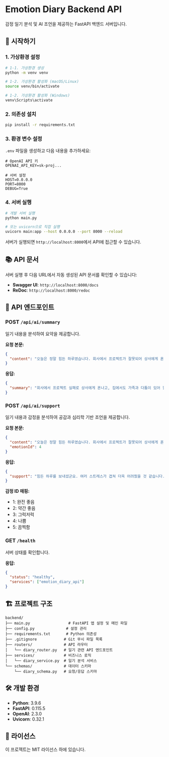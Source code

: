 # Emotion Diary Backend API

감정 일기 분석 및 AI 조언을 제공하는 FastAPI 백엔드 서버입니다.

## 🚀 시작하기

### 1. 가상환경 설정

```bash
# 1-1. 가상환경 생성
python -m venv venv

# 1-2. 가상환경 활성화 (macOS/Linux)
source venv/bin/activate

# 1-2. 가상환경 활성화 (Windows)
venv\Scripts\activate
```

### 2. 의존성 설치

```bash
pip install -r requirements.txt
```

### 3. 환경 변수 설정

`.env` 파일을 생성하고 다음 내용을 추가하세요:

```env
# OpenAI API 키
OPENAI_API_KEY=sk-proj...

# 서버 설정
HOST=0.0.0.0
PORT=8000
DEBUG=True
```

### 4. 서버 실행

```bash
# 개발 서버 실행
python main.py

# 또는 uvicorn으로 직접 실행
uvicorn main:app --host 0.0.0.0 --port 8000 --reload
```

서버가 실행되면 `http://localhost:8000`에서 API에 접근할 수 있습니다.

## 📚 API 문서

서버 실행 후 다음 URL에서 자동 생성된 API 문서를 확인할 수 있습니다:

- **Swagger UI**: `http://localhost:8000/docs`
- **ReDoc**: `http://localhost:8000/redoc`

## 🔧 API 엔드포인트

### POST `/api/ai/summary`

일기 내용을 분석하여 요약을 제공합니다.

**요청 본문:**

```json
{
  "content": "오늘은 정말 힘든 하루였습니다. 회사에서 프로젝트가 잘못되어 상사에게 혼났고, 집에 와서도 가족과 다툼이 있었습니다."
}
```

**응답:**

```json
{
  "summary": "회사에서 프로젝트 실패로 상사에게 혼나고, 집에서도 가족과 다툼이 있어 힘든 하루를 보냈습니다."
}
```

### POST `/api/ai/support`

일기 내용과 감정을 분석하여 공감과 심리학 기반 조언을 제공합니다.

**요청 본문:**

```json
{
  "content": "오늘은 정말 힘든 하루였습니다. 회사에서 프로젝트가 잘못되어 상사에게 혼났고, 집에 와서도 가족과 다툼이 있었습니다.",
  "emotionId": 4
}
```

**응답:**

```json
{
  "support": "힘든 하루를 보내셨군요. 여러 스트레스가 겹쳐 더욱 어려웠을 것 같습니다. 충분한 휴식을 취하고, 좋아하는 음악을 들어보시는 것은 어떨까요? 작은 성공이라도 기록해보시면 자기효능감을 회복하는 데 도움이 될 것입니다."
}
```

**감정 ID 매핑:**

- 1: 완전 좋음
- 2: 약간 좋음
- 3: 그럭저럭
- 4: 나쁨
- 5: 끔찍함

### GET `/health`

서버 상태를 확인합니다.

**응답:**

```json
{
  "status": "healthy",
  "services": ["emotion_diary_api"]
}
```

## 🏗️ 프로젝트 구조

```
backend/
├── main.py                 # FastAPI 앱 설정 및 메인 파일
├── config.py              # 설정 관리
├── requirements.txt       # Python 의존성
├── .gitignore            # Git 무시 파일 목록
├── routers/              # API 라우터
│   └── diary_router.py   # 일기 관련 API 엔드포인트
├── services/             # 비즈니스 로직
│   └── diary_service.py  # 일기 분석 서비스
└── schemas/              # 데이터 스키마
    └── diary_schema.py   # 요청/응답 스키마
```

## 🛠️ 개발 환경

- **Python**: 3.9.6
- **FastAPI**: 0.115.5
- **OpenAI**: 2.3.0
- **Uvicorn**: 0.32.1

## 📄 라이선스

이 프로젝트는 MIT 라이선스 하에 있습니다.
